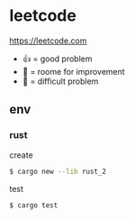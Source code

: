 # leetcode
https://leetcode.com

- :+1: = good problem
- :turtle: = roome for improvement
- :thinking: = difficult problem

## env

### rust
create

```sh
$ cargo new --lib rust_2
```

test

```sh
$ cargo test
```
